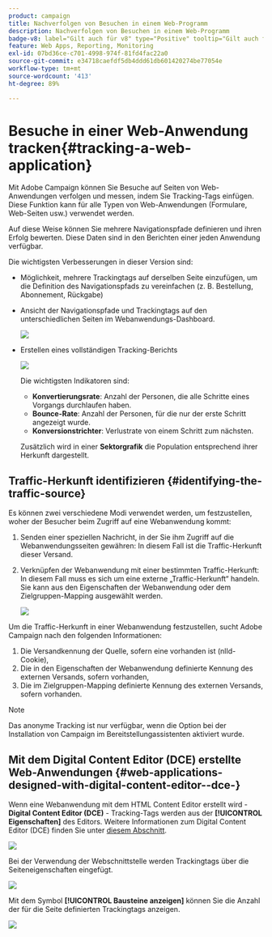 ```yaml
---
product: campaign
title: Nachverfolgen von Besuchen in einem Web-Programm
description: Nachverfolgen von Besuchen in einem Web-Programm
badge-v8: label="Gilt auch für v8" type="Positive" tooltip="Gilt auch für Campaign v8"
feature: Web Apps, Reporting, Monitoring
exl-id: 07bd36ce-c701-4998-974f-81fd4fac22a0
source-git-commit: e34718caefdf5db4ddd61db601420274be77054e
workflow-type: tm+mt
source-wordcount: '413'
ht-degree: 89%

---
```


# Besuche in einer Web-Anwendung tracken{#tracking-a-web-application}



Mit Adobe Campaign können Sie Besuche auf Seiten von Web-Anwendungen verfolgen und messen, indem Sie Tracking-Tags einfügen. Diese Funktion kann für alle Typen von Web-Anwendungen (Formulare, Web-Seiten usw.) verwendet werden.

Auf diese Weise können Sie mehrere Navigationspfade definieren und ihren Erfolg bewerten. Diese Daten sind in den Berichten einer jeden Anwendung verfügbar.

Die wichtigsten Verbesserungen in dieser Version sind:

* Möglichkeit, mehrere Trackingtags auf derselben Seite einzufügen, um die Definition des Navigationspfads zu vereinfachen (z. B. Bestellung, Abonnement, Rückgabe)
* Ansicht der Navigationspfade und Trackingtags auf den unterschiedlichen Seiten im Webanwendungs-Dashboard.

  ![](assets/trackers_1.png)

* Erstellen eines vollständigen Tracking-Berichts

  ![](assets/trackers_5.png)

  Die wichtigsten Indikatoren sind:

   * **Konvertierungsrate**: Anzahl der Personen, die alle Schritte eines Vorgangs durchlaufen haben.
   * **Bounce-Rate**: Anzahl der Personen, für die nur der erste Schritt angezeigt wurde.
   * **Konversionstrichter**: Verlustrate von einem Schritt zum nächsten.

  Zusätzlich wird in einer **Sektorgrafik** die Population entsprechend ihrer Herkunft dargestellt.

## Traffic-Herkunft identifizieren {#identifying-the-traffic-source}

Es können zwei verschiedene Modi verwendet werden, um festzustellen, woher der Besucher beim Zugriff auf eine Webanwendung kommt:

1. Senden einer speziellen Nachricht, in der Sie ihm Zugriff auf die Webanwendungsseiten gewähren: In diesem Fall ist die Traffic-Herkunft dieser Versand.
1. Verknüpfen der Webanwendung mit einer bestimmten Traffic-Herkunft: In diesem Fall muss es sich um eine externe „Traffic-Herkunft“ handeln. Sie kann aus den Eigenschaften der Webanwendung oder dem Zielgruppen-Mapping ausgewählt werden.

   ![](assets/trackers_6.png)

Um die Traffic-Herkunft in einer Webanwendung festzustellen, sucht Adobe Campaign nach den folgenden Informationen:

1. Die Versandkennung der Quelle, sofern eine vorhanden ist (nlId-Cookie),
1. Die in den Eigenschaften der Webanwendung definierte Kennung des externen Versands, sofern vorhanden,
1. Die im Zielgruppen-Mapping definierte Kennung des externen Versands, sofern vorhanden.

>[!NOTE]
>
>Das anonyme Tracking ist nur verfügbar, wenn die Option bei der Installation von Campaign im Bereitstellungassistenten aktiviert wurde.

## Mit dem Digital Content Editor (DCE) erstellte Web-Anwendungen  {#web-applications-designed-with-digital-content-editor--dce-}

Wenn eine Webanwendung mit dem HTML Content Editor erstellt wird - **Digital Content Editor (DCE)** - Tracking-Tags werden aus der **[!UICONTROL Eigenschaften]** des Editors. Weitere Informationen zum Digital Content Editor (DCE) finden Sie unter [diesem Abschnitt](about-campaign-html-editor.md).

![](assets/trackers_2.png)

Bei der Verwendung der Webschnittstelle werden Trackingtags über die Seiteneigenschaften eingefügt.

![](assets/trackers_3.png)

Mit dem Symbol **[!UICONTROL Bausteine anzeigen]** können Sie die Anzahl der für die Seite definierten Trackingtags anzeigen.

![](assets/trackers_4.png)

